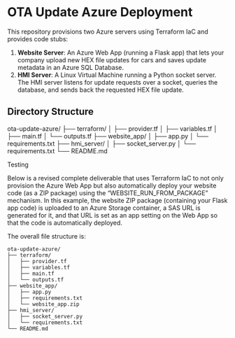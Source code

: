 # OTA Update Azure Deployment

This repository provisions two Azure servers using Terraform IaC and provides code stubs:

1. **Website Server**: An Azure Web App (running a Flask app) that lets your company upload new HEX file updates for cars and saves update metadata in an Azure SQL Database.
2. **HMI Server**: A Linux Virtual Machine running a Python socket server. The HMI server listens for update requests over a socket, queries the database, and sends back the requested HEX file update.

## Directory Structure

ota-update-azure/ 
├── terraform/ 
│ ├── provider.tf 
│ ├── variables.tf 
│ ├── main.tf 
│ └── outputs.tf 
├── website_app/ 
│ ├── app.py 
│ └── requirements.txt 
├── hmi_server/ 
│ ├── socket_server.py 
│ └── requirements.txt 
└── README.md



Testing 

Below is a revised complete deliverable that uses Terraform IaC to not only provision the Azure Web App but also automatically deploy your website code (as a ZIP package) using the “WEBSITE_RUN_FROM_PACKAGE” mechanism. In this example, the website ZIP package (containing your Flask app code) is uploaded to an Azure Storage container, a SAS URL is generated for it, and that URL is set as an app setting on the Web App so that the code is automatically deployed.

The overall file structure is:

```
ota-update-azure/
├── terraform/
│   ├── provider.tf
│   ├── variables.tf
│   ├── main.tf
│   └── outputs.tf
├── website_app/
│   ├── app.py
│   ├── requirements.txt
│   └── website_app.zip    
├── hmi_server/
│   ├── socket_server.py
│   └── requirements.txt
└── README.md
```

